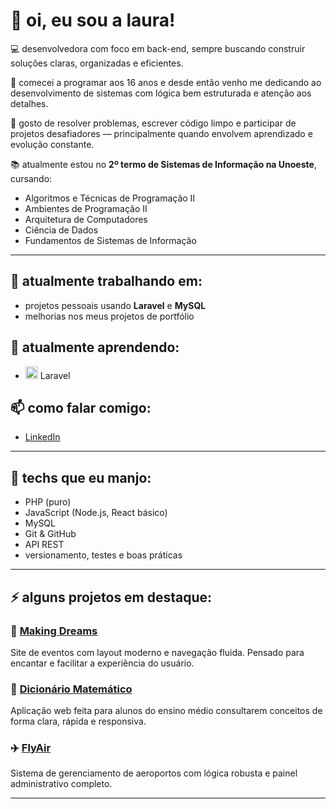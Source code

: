 # 👋 oi, eu sou a laura!

💻 desenvolvedora com foco em back-end, sempre buscando construir soluções claras, organizadas e eficientes.

🚀 comecei a programar aos 16 anos e desde então venho me dedicando ao desenvolvimento de sistemas com lógica bem estruturada e atenção aos detalhes.

🎯 gosto de resolver problemas, escrever código limpo e participar de projetos desafiadores — principalmente quando envolvem aprendizado e evolução constante.

📚 atualmente estou no **2º termo de Sistemas de Informação na Unoeste**, cursando:
- Algoritmos e Técnicas de Programação II
- Ambientes de Programação II
- Arquitetura de Computadores
- Ciência de Dados
- Fundamentos de Sistemas de Informação

---

## 🔭 atualmente trabalhando em:
- projetos pessoais usando **Laravel** e **MySQL**
- melhorias nos meus projetos de portfólio

## 🌱 atualmente aprendendo:
- <img src="https://cdn.jsdelivr.net/gh/devicons/devicon@latest/icons/laravel/laravel-original.svg" width="20" height="20" /> Laravel
   
          


## 📫 como falar comigo:
- [LinkedIn](https://www.linkedin.com/in/laura-pimenta-de-oliveira-820a32341)

---

## 🧠 techs que eu manjo:

- PHP (puro)
- JavaScript (Node.js, React básico)
- MySQL
- Git & GitHub
- API REST
- versionamento, testes e boas práticas

---

## ⚡ alguns projetos em destaque:

### 🎉 [Making Dreams](https://lldev.com.br/makingDreams/public/home.html)
Site de eventos com layout moderno e navegação fluida. Pensado para encantar e facilitar a experiência do usuário.

### 📘 [Dicionário Matemático](https://lldev.com.br/dicionario/index.php)
Aplicação web feita para alunos do ensino médio consultarem conceitos de forma clara, rápida e responsiva.

### ✈️ [FlyAir](https://lldev.com.br/aeroporto/)
Sistema de gerenciamento de aeroportos com lógica robusta e painel administrativo completo.

---

